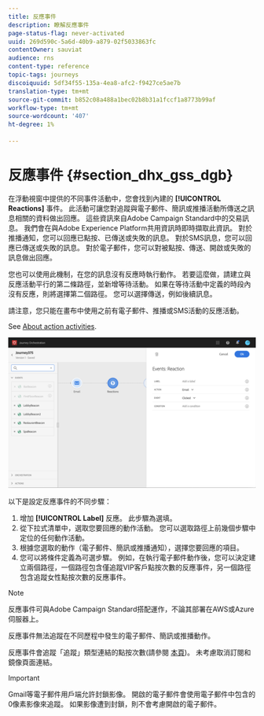 ```yaml
---
title: 反應事件
description: 瞭解反應事件
page-status-flag: never-activated
uuid: 269d590c-5a6d-40b9-a879-02f5033863fc
contentOwner: sauviat
audience: rns
content-type: reference
topic-tags: journeys
discoiquuid: 5df34f55-135a-4ea8-afc2-f9427ce5ae7b
translation-type: tm+mt
source-git-commit: b852c08a488a1bec02b8b31a1fccf1a8773b99af
workflow-type: tm+mt
source-wordcount: '407'
ht-degree: 1%

---
```



# 反應事件 {#section_dhx_gss_dgb}

在浮動視窗中提供的不同事件活動中，您會找到內建的 **[!UICONTROL Reactions]** 事件。 此活動可讓您對追蹤與電子郵件、簡訊或推播活動所傳送之訊息相關的資料做出回應。 這些資訊來自Adobe Campaign Standard中的交易訊息。 我們會在與Adobe Experience Platform共用資訊時即時擷取此資訊。 對於推播通知，您可以回應已點按、已傳送或失敗的訊息。 對於SMS訊息，您可以回應已傳送或失敗的訊息。 對於電子郵件，您可以對被點按、傳送、開啟或失敗的訊息做出回應。

您也可以使用此機制，在您的訊息沒有反應時執行動作。 若要這麼做，請建立與反應活動平行的第二條路徑，並新增等待活動。 如果在等待活動中定義的時段內沒有反應，則將選擇第二個路徑。 您可以選擇傳送，例如後續訊息。

請注意，您只能在畫布中使用之前有電子郵件、推播或SMS活動的反應活動。

See [About action activities](../building-journeys/about-action-activities.md).

![](../assets/journey45.png)

以下是設定反應事件的不同步驟：

1. 增加 **[!UICONTROL Label]** 反應。 此步驟為選填。
1. 從下拉式清單中，選取您要回應的動作活動。 您可以選取路徑上前幾個步驟中定位的任何動作活動。
1. 根據您選取的動作（電子郵件、簡訊或推播通知），選擇您要回應的項目。
1. 您可以將條件定義為可選步驟。 例如，在執行電子郵件動作後，您可以決定建立兩個路徑，一個路徑包含僅追蹤VIP客戶點按次數的反應事件，另一個路徑包含追蹤女性點按次數的反應事件。

>[!NOTE]
>
>反應事件可與Adobe Campaign Standard搭配運作，不論其部署在AWS或Azure伺服器上。
>
>反應事件無法追蹤在不同歷程中發生的電子郵件、簡訊或推播動作。
>
>反應事件會追蹤「追蹤」類型連結的點按次數(請參閱 [本頁](https://docs.adobe.com/content/help/en/campaign-standard/using/designing-content/links.html#about-tracked-urls))。 未考慮取消訂閱和鏡像頁面連結。

>[!IMPORTANT]
>
>Gmail等電子郵件用戶端允許封鎖影像。 開啟的電子郵件會使用電子郵件中包含的0像素影像來追蹤。 如果影像遭到封鎖，則不會考慮開啟的電子郵件。
